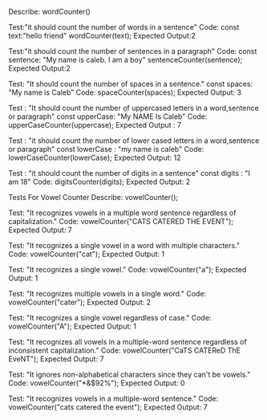 Describe: wordCounter()

Test:"it should count the number of words in a sentence"
Code:
const text:"hello friend"
wordCounter(text);
Expected Output:2


Test:"it should count the number of sentences in a paragraph"
Code:
const sentence: "My name is caleb. I am a boy"
sentenceCounter(sentence);
Expected Output:2


Test: "It should count the number of spaces in a sentence."
const spaces: "My name is Caleb"
Code: spaceCounter(spaces);
Expected Output: 3

Test : "It should count the number of uppercased letters in a word,sentence or paragraph"
const upperCase: "My NAME Is Caleb"
Code: upperCaseCounter(uppercase);
Expected Output : 7

Test : "it should count the number of lower cased letters in a word,sentence or paragraph"
const lowerCase : "my name is caleb"
Code: lowerCaseCounter(lowerCase);
Expected Output: 12

Test : "it should count the number of digits in a sentence"
const digits : "I am 18"
Code: digitsCounter(digits);
Expected Output: 2

Tests For Vowel Counter
Describe: vowelCounter();

Test: "It recognizes vowels in a multiple word sentence regardless of capitalization."
Code: vowelCounter("CATS CATERED THE EVENT");
Expected Output: 7

Test: "It recognizes a single vowel in a word with multiple characters."
Code: vowelCounter("cat");
Expected Output: 1

Test: "It recognizes a single vowel."
Code: vowelCounter("a");
Expected Output: 1

Test: "It recognizes multiple vowels in a single word."
Code: vowelCounter("cater");
Expected Output: 2

Test: "It recognizes a single vowel regardless of case."
Code: vowelCounter("A");
Expected Output: 1

Test: "It recognizes all vowels in a multiple-word sentence regardless of inconsistent capitalization."
Code: vowelCounter("CaTS CATEReD ThE EveNT");
Expected Output: 7

Test: "It ignores non-alphabetical characters since they can't be vowels."
Code: vowelCounter("*&$92%");
Expected Output: 0

Test: "It recognizes vowels in a multiple-word sentence."
Code: vowelCounter("cats catered the event");
Expected Output: 7